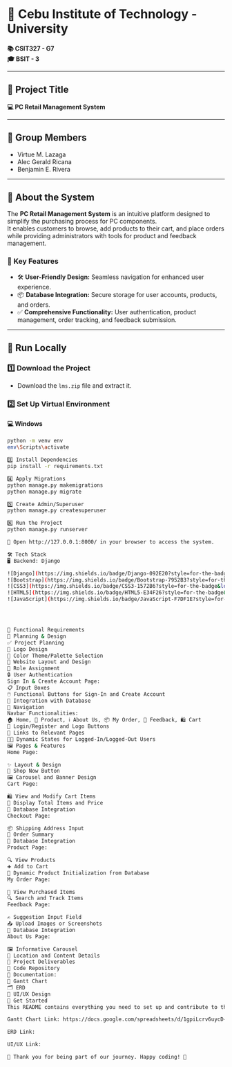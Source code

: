 # 🏫 Cebu Institute of Technology - University  
**📚 CSIT327 - G7**  
**🎓 BSIT - 3**  

---

## 📌 Project Title  
**💻 PC Retail Management System**  

---

## 👥 Group Members  
- Virtue M. Lazaga  
- Alec Gerald Ricana  
- Benjamin E. Rivera  

---

## 📖 About the System  
The **PC Retail Management System** is an intuitive platform designed to simplify the purchasing process for PC components.  
It enables customers to browse, add products to their cart, and place orders while providing administrators with tools for product and feedback management.  

### 🌟 Key Features  
- 🛠️ **User-Friendly Design:** Seamless navigation for enhanced user experience.  
- 📦 **Database Integration:** Secure storage for user accounts, products, and orders.  
- ✅ **Comprehensive Functionality:** User authentication, product management, order tracking, and feedback submission.  

---

## 🚀 Run Locally  

### 1️⃣ Download the Project  
- Download the `lms.zip` file and extract it.  

### 2️⃣ Set Up Virtual Environment  
#### 💻 Windows  
```bash
python -m venv env  
env\Scripts\activate  

3️⃣ Install Dependencies
pip install -r requirements.txt  

4️⃣ Apply Migrations
python manage.py makemigrations  
python manage.py migrate  

5️⃣ Create Admin/Superuser
python manage.py createsuperuser  

6️⃣ Run the Project
python manage.py runserver  

🔗 Open http://127.0.0.1:8000/ in your browser to access the system.

🛠️ Tech Stack
🖥️ Backend: Django

![Django](https://img.shields.io/badge/Django-092E20?style=for-the-badge&logo=django&logoColor=white)
![Bootstrap](https://img.shields.io/badge/Bootstrap-7952B3?style=for-the-badge&logo=bootstrap&logoColor=white)
![CSS3](https://img.shields.io/badge/CSS3-1572B6?style=for-the-badge&logo=css3&logoColor=white)
![HTML5](https://img.shields.io/badge/HTML5-E34F26?style=for-the-badge&logo=html5&logoColor=white)
![JavaScript](https://img.shields.io/badge/JavaScript-F7DF1E?style=for-the-badge&logo=javascript&logoColor=black)




🎯 Functional Requirements
📝 Planning & Design
✅ Project Planning
🎨 Logo Design
🎨 Color Theme/Palette Selection
📐 Website Layout and Design
👥 Role Assignment
🔒 User Authentication
Sign In & Create Account Page:
📋 Input Boxes
🖱️ Functional Buttons for Sign-In and Create Account
💾 Integration with Database
🔗 Navigation
Navbar Functionalities:
🏠 Home, 🛒 Product, ℹ️ About Us, 📦 My Order, 📝 Feedback, 🛍️ Cart
🔑 Login/Register and Logo Buttons
🔗 Links to Relevant Pages
🧑‍💻 Dynamic States for Logged-In/Logged-Out Users
🖼️ Pages & Features
Home Page:

✨ Layout & Design
🛒 Shop Now Button
🖼️ Carousel and Banner Design
Cart Page:

🛍️ View and Modify Cart Items
🧮 Display Total Items and Price
💾 Database Integration
Checkout Page:

📦 Shipping Address Input
🧾 Order Summary
💾 Database Integration
Product Page:

🔍 View Products
➕ Add to Cart
💾 Dynamic Product Initialization from Database
My Order Page:

🛒 View Purchased Items
🔍 Search and Track Items
Feedback Page:

✍️ Suggestion Input Field
📤 Upload Images or Screenshots
💾 Database Integration
About Us Page:

🖼️ Informative Carousel
📍 Location and Content Details
📑 Project Deliverables
📂 Code Repository
📄 Documentation:
📅 Gantt Chart
🗂️ ERD
🎨 UI/UX Design
🎉 Get Started
This README contains everything you need to set up and contribute to the PC Retail Management System.

Gantt Chart Link: https://docs.google.com/spreadsheets/d/1gpiLcrv6uycD-P3OTyxp3yOcmp6wYUmEqBeeAqgX6Cc/edit?gid=0#gid=0

ERD Link:

UI/UX Link:

🤝 Thank you for being part of our journey. Happy coding! 🚀













